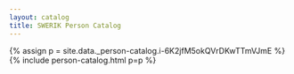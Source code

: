 ```yaml
---
layout: catalog
title: SWERIK Person Catalog
---
```

{% assign p = site.data._person-catalog.i-6K2jfM5okQVrDKwTTmVJmE %}
{% include person-catalog.html p=p %}

